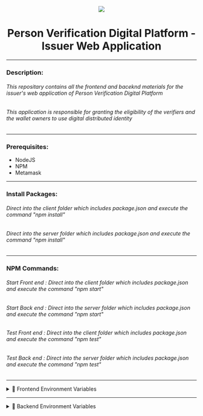 <p align="center">
<img src="https://res.cloudinary.com/dunrf5nc7/image/upload/v1668758979/logo_yhjjeb.png" >
<h1 align="center">Person Verification Digital Platform - Issuer Web Application</h1>
</p>

---

<p>
<h3>Description:</h3>
<h6>This repositary contains all the frontend and baceknd materials for the issuer's web application of Person Verification Digital Platform</h6>
<h6>This application is responsible for granting the eligibility of the verifiers and the wallet owners to use digital distributed identity</h6>
</p>

---

<p>
<h3>Prerequisites:</h3>
<ul>
<li>NodeJS</li>
<li>NPM</li>
<li>Metamask</li>
</ul>
</p>

---
<p>
<h3>Install Packages:</h3>
<h6>Direct into the client folder which includes package.json and execute the command "npm install"</h6>
<h6>Direct into the server folder which includes package.json and execute the command "npm install"</h6>

</p>

---
<p>
<h3>NPM Commands:</h3>
<h6>Start Front end           :  Direct into the client folder which includes package.json and execute the command "npm start"</h6>
<h6>Start Back end            :  Direct into the server folder which includes package.json and execute the command "npm start"</h6>
<h6>Test Front end            :  Direct into the client folder which includes package.json and execute the command "npm test"</h6>
<h6>Test Back end            :  Direct into the server folder which includes package.json and execute the command "npm test"</h6>

</p>


---
<details>
<summary>📃 Frontend Environment Variables</summary>
  <ul>
  <li>REACT_APP_API_URL = {url of your backeend API + "/api/v1" }</li>
  <li>REACT_APP_SITE_NAME = {your site name}</li>
  <li>REACT_APP_SECRET_KEY = {symmetric key shared by both web and the mobile app for encryption and decryption}</li>
  <li>REACT_APP_SECRET = {symmetric key shared by both web and the mobile app for verification of the application}</li>
  </ul>
</details>


---
<details>
<summary>📃 Backend Environment Variables</summary>
  <ul>
<li>DATABASE={mongodb database name}</li>
<li>CONNECTION_STRING = {mongodb database connection string}</li>
<li>API_URL = /api/v1</li>
<li>pvdp_jwtPrivateKey = {jwt seceret key}</li>
<li>TRANSPORTER_USERNAME = {email address of your account used for mail services of the web app}</li>
<li>TRANSPORTER_PWD = {password of the mail service account}</li>
<li>CLOUD_NAME = {cloudinary credetials: cloud name}</li>
<li>CLOUD_KEY = {cloudinary credetials: cloud key}</li>
<li>CLOUD_KEY_SECRET = {cloudinary credetials: cloud key secret}</li>
  </ul>
</details>
